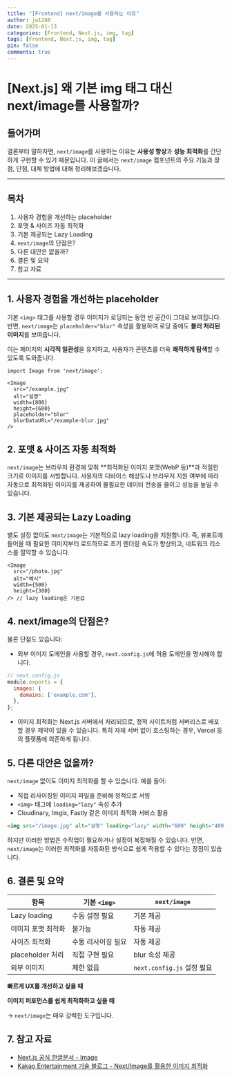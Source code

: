 ```yaml
---
title: "[Frontend] next/image를 사용하는 이유"
author: jw1208
date: 2025-01-13
categories: [Frontend, Next.js, img, tag]
tags: [Frontend, Next.js, img, tag]
pin: false
comments: true
---
```


# [Next.js] 왜 기본 img 태그 대신 next/image를 사용할까?


## 들어가며
결론부터 말하자면, `next/image`를 사용하는 이유는 **사용성 향상**과 **성능 최적화**를 간단하게 구현할 수 있기 때문입니다. 이 글에서는 `next/image` 컴포넌트의 주요 기능과 장점, 단점, 대체 방법에 대해 정리해보겠습니다.

---

## 목차
1. 사용자 경험을 개선하는 placeholder
2. 포맷 & 사이즈 자동 최적화
3. 기본 제공되는 Lazy Loading
4. `next/image`의 단점은?
5. 다른 대안은 없을까?
6. 결론 및 요약
7. 참고 자료

---

## 1. 사용자 경험을 개선하는 placeholder

기본 `<img>` 태그를 사용할 경우 이미지가 로딩되는 동안 빈 공간이 그대로 보여집니다. 반면, `next/image`는 `placeholder="blur"` 속성을 활용하여 로딩 중에도 **블러 처리된 이미지**를 보여줍니다.

이는 페이지의 **시각적 일관성**을 유지하고, 사용자가 콘텐츠를 더욱 **쾌적하게 탐색**할 수 있도록 도와줍니다.

```tsx
import Image from 'next/image';

<Image
  src="/example.jpg"
  alt="설명"
  width={800}
  height={600}
  placeholder="blur"
  blurDataURL="/example-blur.jpg"
/>
```

## 2. 포맷 & 사이즈 자동 최적화

`next/image`는 브라우저 환경에 맞춰 **최적화된 이미지 포맷(WebP 등)**과 적절한 크기로 이미지를 서빙합니다. 사용자의 디바이스 해상도나 브라우저 지원 여부에 따라 자동으로 최적화된 이미지를 제공하여 불필요한 데이터 전송을 줄이고 성능을 높일 수 있습니다.

## 3. 기본 제공되는 Lazy Loading

별도 설정 없이도 `next/image`는 기본적으로 lazy loading을 지원합니다. 즉, 뷰포트에 들어올 때 필요한 이미지부터 로드하므로 초기 렌더링 속도가 향상되고, 네트워크 리소스를 절약할 수 있습니다.

```tsx
<Image
  src="/photo.jpg"
  alt="예시"
  width={500}
  height={300}
/> // lazy loading은 기본값
```

## 4. next/image의 단점은?

물론 단점도 있습니다:

- 외부 이미지 도메인을 사용할 경우, `next.config.js`에 허용 도메인을 명시해야 합니다.

```js
// next.config.js
module.exports = {
  images: {
    domains: ['example.com'],
  },
};
```

- 이미지 최적화는 Next.js 서버에서 처리되므로, 정적 사이트처럼 서버리스로 배포할 경우 제약이 있을 수 있습니다. 특히 자체 서버 없이 호스팅하는 경우, Vercel 등의 플랫폼에 의존하게 됩니다.

## 5. 다른 대안은 없을까?

`next/image` 없이도 이미지 최적화를 할 수 있습니다. 예를 들어:

- 직접 리사이징된 이미지 파일을 준비해 정적으로 서빙
- `<img>` 태그에 `loading="lazy"` 속성 추가
- Cloudinary, Imgix, Fastly 같은 이미지 최적화 서비스 활용

```html
<img src="/image.jpg" alt="설명" loading="lazy" width="600" height="400" />
```

하지만 이러한 방법은 수작업이 필요하거나 설정이 복잡해질 수 있습니다. 반면, `next/image`는 이러한 최적화를 자동화된 방식으로 쉽게 적용할 수 있다는 장점이 있습니다.

## 6. 결론 및 요약

| 항목 | 기본 `<img>` | `next/image` |
|------|--------------|--------------|
| Lazy loading | 수동 설정 필요 | 기본 제공 |
| 이미지 포맷 최적화 | 불가능 | 자동 제공 |
| 사이즈 최적화 | 수동 리사이징 필요 | 자동 제공 |
| placeholder 처리 | 직접 구현 필요 | blur 속성 제공 |
| 외부 이미지 | 제한 없음 | `next.config.js` 설정 필요 |

**빠르게 UX를 개선하고 싶을 때**

**이미지 퍼포먼스를 쉽게 최적화하고 싶을 때**

→ `next/image`는 매우 강력한 도구입니다.

## 7. 참고 자료

- [Next.js 공식 한글문서 - Image](https://nextjs.org/docs/api-reference/next/image)
- [Kakao Entertainment 기술 블로그 - Next/Image를 활용한 이미지 최적화](https://tech.kakao.com)